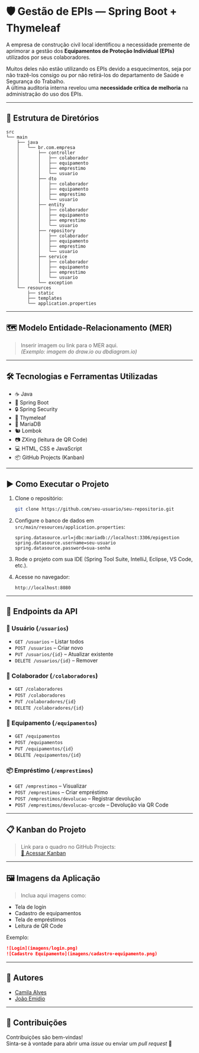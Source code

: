 # 🛡️ Gestão de EPIs — Spring Boot + Thymeleaf

A empresa de construção civil local identificou a necessidade premente de aprimorar a gestão dos **Equipamentos de Proteção Individual (EPIs)** utilizados por seus colaboradores.

Muitos deles não estão utilizando os EPIs devido a esquecimentos, seja por não trazê-los consigo ou por não retirá-los do departamento de Saúde e Segurança do Trabalho.  
A última auditoria interna revelou uma **necessidade crítica de melhoria** na administração do uso dos EPIs.

---

## 📁 Estrutura de Diretórios

```
src
└── main
    ├── java
    │   └── br.com.empresa
    │       ├── controller
    │       │   ├── colaborador
    │       │   ├── equipamento
    │       │   ├── emprestimo
    │       │   └── usuario
    │       ├── dto
    │       │   ├── colaborador
    │       │   ├── equipamento
    │       │   ├── emprestimo
    │       │   └── usuario
    │       ├── entity
    │       │   ├── colaborador
    │       │   ├── equipamento
    │       │   ├── emprestimo
    │       │   └── usuario
    │       ├── repository
    │       │   ├── colaborador
    │       │   ├── equipamento
    │       │   ├── emprestimo
    │       │   └── usuario
    │       ├── service
    │       │   ├── colaborador
    │       │   ├── equipamento
    │       │   ├── emprestimo
    │       │   └── usuario
    │       └── exception
    └── resources
        ├── static
        ├── templates
        └── application.properties
```

---

## 🗺️ Modelo Entidade-Relacionamento (MER)

> Inserir imagem ou link para o MER aqui.  
> _(Exemplo: imagem do draw.io ou dbdiagram.io)_

---

## 🛠️ Tecnologias e Ferramentas Utilizadas

- ☕ Java
- 🌱 Spring Boot
- 🔒 Spring Security
- 🧾 Thymeleaf
- 🐬 MariaDB
- 🐿️ Lombok
- 📷 ZXing (leitura de QR Code)
- 💻 HTML, CSS e JavaScript
- 📦 GitHub Projects (Kanban)

---

## ▶️ Como Executar o Projeto

1. Clone o repositório:

   ```bash
   git clone https://github.com/seu-usuario/seu-repositorio.git
   ```

2. Configure o banco de dados em `src/main/resources/application.properties`:

   ```properties
   spring.datasource.url=jdbc:mariadb://localhost:3306/epigestion
   spring.datasource.username=seu-usuario
   spring.datasource.password=sua-senha
   ```

3. Rode o projeto com sua IDE (Spring Tool Suite, IntelliJ, Eclipse, VS Code, etc.).

4. Acesse no navegador:
   ```
   http://localhost:8080
   ```

---

## 📡 Endpoints da API

### 🔐 Usuário (`/usuarios`)

- `GET /usuarios` – Listar todos
- `POST /usuarios` – Criar novo
- `PUT /usuarios/{id}` – Atualizar existente
- `DELETE /usuarios/{id}` – Remover

### 👷 Colaborador (`/colaboradores`)

- `GET /colaboradores`
- `POST /colaboradores`
- `PUT /colaboradores/{id}`
- `DELETE /colaboradores/{id}`

### 🦺 Equipamento (`/equipamentos`)

- `GET /equipamentos`
- `POST /equipamentos`
- `PUT /equipamentos/{id}`
- `DELETE /equipamentos/{id}`

### 📦 Empréstimo (`/emprestimos`)

- `GET /emprestimos` – Visualizar
- `POST /emprestimos` – Criar empréstimo
- `POST /emprestimos/devolucao` – Registrar devolução
- `POST /emprestimos/devolucao-qrcode` – Devolução via QR Code

---

## 📋 Kanban do Projeto

> Link para o quadro no GitHub Projects:  
> [🔗 Acessar Kanban](https://github.com/users/alvescamila87/projects/5/views/1)

---

## 🖼️ Imagens da Aplicação

> Inclua aqui imagens como:

- Tela de login
- Cadastro de equipamentos
- Tela de empréstimos
- Leitura de QR Code

Exemplo:

```markdown
![Login](imagens/login.png)
![Cadastro Equipamento](imagens/cadastro-equipamento.png)
```

---

## 👥 Autores

- [Camila Alves](https://github.com/alvescamila87)
- [João Emidio](https://github.com/emidiojoao)

---

## 🤝 Contribuições

Contribuições são bem-vindas!  
Sinta-se à vontade para abrir uma _issue_ ou enviar um _pull request_ 🚀
